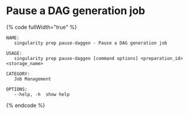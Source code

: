 # Pause a DAG generation job

{% code fullWidth="true" %}
```
NAME:
   singularity prep pause-daggen - Pause a DAG generation job

USAGE:
   singularity prep pause-daggen [command options] <preparation_id> <storage_name>

CATEGORY:
   Job Management

OPTIONS:
   --help, -h  show help
```
{% endcode %}
